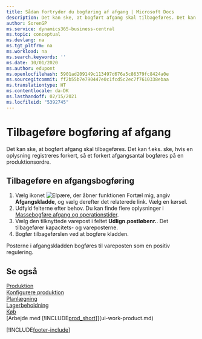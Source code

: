 ```yaml
---
title: Sådan fortryder du bogføring af afgang | Microsoft Docs
description: Det kan ske, at bogført afgang skal tilbageføres. Det kan f.eks. ske, hvis en oplysning registreres forkert, så et forkert afgangsantal bogføres på en produktionsordre.
author: SorenGP
ms.service: dynamics365-business-central
ms.topic: conceptual
ms.devlang: na
ms.tgt_pltfrm: na
ms.workload: na
ms.search.keywords: ''
ms.date: 10/01/2020
ms.author: edupont
ms.openlocfilehash: 5901ad209149c113497d676a5c86379fc8424a0e
ms.sourcegitcommit: ff2b55b7e790447e0c1fcd5c2ec7f7610338ebaa
ms.translationtype: HT
ms.contentlocale: da-DK
ms.lasthandoff: 02/15/2021
ms.locfileid: "5392745"
---
```

# <a name="reverse-output-posting"></a>Tilbageføre bogføring af afgang
Det kan ske, at bogført afgang skal tilbageføres. Det kan f.eks. ske, hvis en oplysning registreres forkert, så et forkert afgangsantal bogføres på en produktionsordre.  

## <a name="to-reverse-an-output-posting"></a>Tilbageføre en afgangsbogføring  
1.  Vælg ikonet ![Elpære, der åbner funktionen Fortæl mig](media/ui-search/search_small.png "Fortæl mig, hvad du vil foretage dig"), angiv **Afgangskladde**, og vælg derefter det relaterede link. Vælg en kørsel.  
2. Udfyld felterne efter behov. Du kan finde flere oplysninger i [Massebogføre afgang og operationstider](production-how-to-post-output-quantity.md).
3.  Vælg den tilknyttede varepost i feltet **Udlign.postløbenr.**. Det tilbagefører kapacitets- og vareposterne.  
4. Bogfør tilbageførslen ved at bogføre kladden.  

Posterne i afgangskladden bogføres til vareposten som en positiv regulering.  

## <a name="see-also"></a>Se også  
 [Produktion](production-manage-manufacturing.md)    
 [Konfigurere produktion](production-configure-production-processes.md)  
 [Planlægning](production-planning.md)      
 [Lagerbeholdning](inventory-manage-inventory.md)  
 [Køb](purchasing-manage-purchasing.md)  
 [Arbejde med [!INCLUDE[prod_short](includes/prod_short.md)]](ui-work-product.md)  


[!INCLUDE[footer-include](includes/footer-banner.md)]